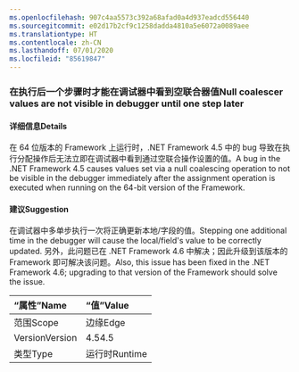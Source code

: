 ```yaml
---
ms.openlocfilehash: 907c4aa5573c392a68afad0a4d937eadcd556440
ms.sourcegitcommit: e02d17b2cf9c1258dadda4810a5e6072a0089aee
ms.translationtype: HT
ms.contentlocale: zh-CN
ms.lasthandoff: 07/01/2020
ms.locfileid: "85619847"
---
```

### <a name="null-coalescer-values-are-not-visible-in-debugger-until-one-step-later"></a><span data-ttu-id="cb832-101">在执行后一个步骤时才能在调试器中看到空联合器值</span><span class="sxs-lookup"><span data-stu-id="cb832-101">Null coalescer values are not visible in debugger until one step later</span></span>

#### <a name="details"></a><span data-ttu-id="cb832-102">详细信息</span><span class="sxs-lookup"><span data-stu-id="cb832-102">Details</span></span>

<span data-ttu-id="cb832-103">在 64 位版本的 Framework 上运行时，.NET Framework 4.5 中的 bug 导致在执行分配操作后无法立即在调试器中看到通过空联合操作设置的值。</span><span class="sxs-lookup"><span data-stu-id="cb832-103">A bug in the .NET Framework 4.5 causes values set via a null coalescing operation to not be visible in the debugger immediately after the assignment operation is executed when running on the 64-bit version of the Framework.</span></span>

#### <a name="suggestion"></a><span data-ttu-id="cb832-104">建议</span><span class="sxs-lookup"><span data-stu-id="cb832-104">Suggestion</span></span>

<span data-ttu-id="cb832-105">在调试器中多单步执行一次将正确更新本地/字段的值。</span><span class="sxs-lookup"><span data-stu-id="cb832-105">Stepping one additional time in the debugger will cause the local/field's value to be correctly updated.</span></span> <span data-ttu-id="cb832-106">另外，此问题已在 .NET Framework 4.6 中解决；因此升级到该版本的 Framework 即可解决该问题。</span><span class="sxs-lookup"><span data-stu-id="cb832-106">Also, this issue has been fixed in the .NET Framework 4.6; upgrading to that version of the Framework should solve the issue.</span></span>

| <span data-ttu-id="cb832-107">“属性”</span><span class="sxs-lookup"><span data-stu-id="cb832-107">Name</span></span>    | <span data-ttu-id="cb832-108">“值”</span><span class="sxs-lookup"><span data-stu-id="cb832-108">Value</span></span>       |
|:--------|:------------|
| <span data-ttu-id="cb832-109">范围</span><span class="sxs-lookup"><span data-stu-id="cb832-109">Scope</span></span>   |<span data-ttu-id="cb832-110">边缘</span><span class="sxs-lookup"><span data-stu-id="cb832-110">Edge</span></span>|
|<span data-ttu-id="cb832-111">Version</span><span class="sxs-lookup"><span data-stu-id="cb832-111">Version</span></span>|<span data-ttu-id="cb832-112">4.5</span><span class="sxs-lookup"><span data-stu-id="cb832-112">4.5</span></span>|
|<span data-ttu-id="cb832-113">类型</span><span class="sxs-lookup"><span data-stu-id="cb832-113">Type</span></span>|<span data-ttu-id="cb832-114">运行时</span><span class="sxs-lookup"><span data-stu-id="cb832-114">Runtime</span></span>|
